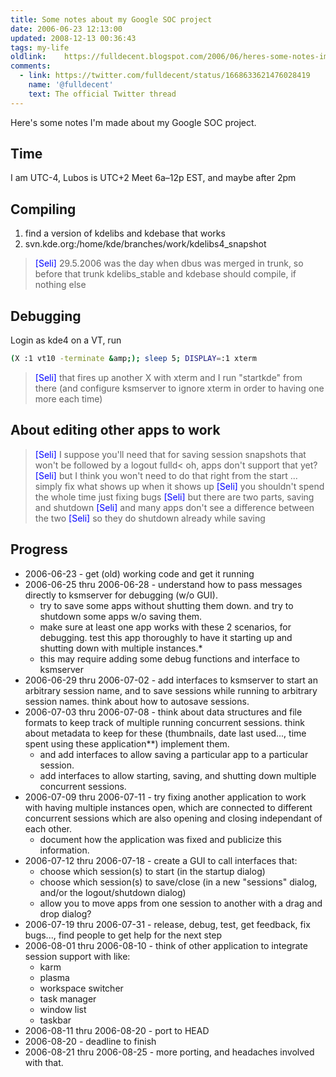 ```yaml
---
title: Some notes about my Google SOC project
date: 2006-06-23 12:13:00
updated: 2008-12-13 00:36:43
tags: my-life	
oldlink:	https://fulldecent.blogspot.com/2006/06/heres-some-notes-im-made-about-my.html
comments:
  - link: https://twitter.com/fulldecent/status/1668633621476028419
    name: '@fulldecent'
    text: The official Twitter thread
---
```


Here&apos;s some notes I&apos;m made about my Google SOC project.

## Time

I am UTC-4, Lubos is UTC+2
Meet 6a–12p EST, and maybe after 2pm

## Compiling

1. find a version of kdelibs and kdebase that works
2. svn.kde.org:/home/kde/branches/work/kdelibs4_snapshot

> <span style="color:blue">[Seli]</span> 29.5.2006 was the day when dbus was merged in trunk, so before that trunk kdelibs_stable and kdebase should compile, if nothing else

## Debugging

Login as kde4 on a VT, run

```sh
(X :1 vt10 -terminate &amp;); sleep 5; DISPLAY=:1 xterm
```

> <span style="color:blue">[Seli]</span> that fires up another X with xterm and I run &quot;startkde&quot; from there (and configure ksmserver to ignore xterm in order to having one more each time)

## About editing other apps to work

> <span style="color:blue">[Seli]</span> I suppose you&apos;ll need that for saving session snapshots that won&apos;t be followed by a logout fulld&lt; oh, apps don&apos;t support that yet?
> <span style="color:blue">[Seli]</span> but I think you won&apos;t need to do that right from the start ... simply fix what shows up when it shows up
> <span style="color:blue">[Seli]</span> you shouldn&apos;t spend the whole time just fixing bugs
> <span style="color:blue">[Seli]</span> but there are two parts, saving and shutdown
> <span style="color:blue">[Seli]</span> and many apps don&apos;t see a difference between the two
> <span style="color:blue">[Seli]</span> so they do shutdown already while saving

## Progress

* 2006-06-23 - get (old) working code and get it running
* 2006-06-25 thru 2006-06-28 - understand how to pass messages directly to ksmserver for debugging (w/o GUI).
  * try to save some apps without shutting them down. and try to shutdown some apps w/o saving them.
  * make sure at least one app works with these 2 scenarios, for debugging.
    test this app thoroughly to have it starting up and shutting down with multiple instances.*
  * this may require adding some debug functions and interface to ksmserver
* 2006-06-29 thru 2006-07-02 - add interfaces to ksmserver to start an arbitrary session name, and to save sessions while running to arbitrary session names.
  think about how to autosave sessions.
* 2006-07-03 thru 2006-07-08 - think about data structures and file formats to keep track of multiple running concurrent sessions. think about metadata to keep for these (thumbnails, date last used..., time spent using these application**)
  implement them.
  * and add interfaces to allow saving a particular app to a particular session.
  * add interfaces to allow starting, saving, and shutting down multiple concurrent sessions.
* 2006-07-09 thru 2006-07-11 - try fixing another application to work with having multiple instances open, which are connected to different concurrent sessions which are also opening and closing independant of each other.
  * document how the application was fixed and publicize this information.
* 2006-07-12 thru 2006-07-18 - create a GUI to call interfaces that:
  * choose which session(s) to start (in the startup dialog)
  * choose which session(s) to save/close (in a new &quot;sessions&quot; dialog, and/or the logout/shutdown dialog)
  * allow you to move apps from one session to another with a drag and drop dialog?
* 2006-07-19 thru 2006-07-31 - release, debug, test, get feedback, fix bugs..., find people to get help for the next step
* 2006-08-01 thru 2006-08-10 - think of other application to integrate session support with like:
  * karm
  * plasma
  * workspace switcher
  * task manager
  * window list
  * taskbar
* 2006-08-11 thru 2006-08-20 - port to HEAD
* 2006-08-20 - deadline to finish
* 2006-08-21 thru 2006-08-25 - more porting, and headaches involved with that.
